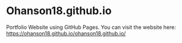 # Ohanson18.github.io
Portfolio Website using GitHub Pages. You can visit the website here:
 https://ohanson18.github.io/ohanson18.github.io/
